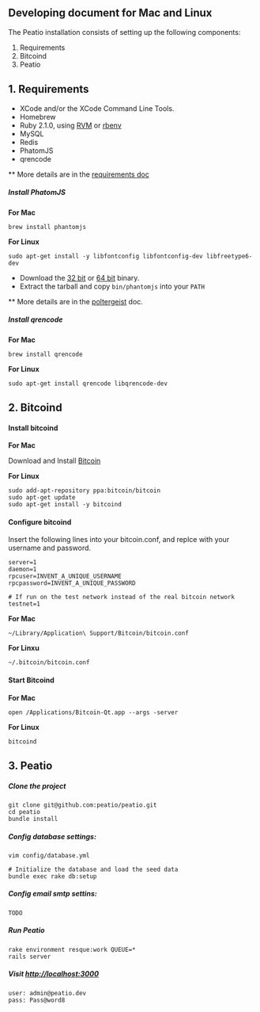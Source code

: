 Developing document for Mac and Linux
-------------------------------------

The Peatio installation consists of setting up the following components:

1. Requirements
2. Bitcoind
3. Peatio


## 1. Requirements

* XCode and/or the XCode Command Line Tools.
* Homebrew
* Ruby 2.1.0, using [RVM](http://rvm.io/) or [rbenv](https://github.com/sstephenson/rbenv)
* MySQL
* Redis
* PhatomJS
* qrencode

** More details are in the [requirements doc](doc/install/requirements.md)

##### Install PhatomJS

**For Mac**

    brew install phantomjs

**For Linux**

    sudo apt-get install -y libfontconfig libfontconfig-dev libfreetype6-dev

* Download the [32 bit](https://phantomjs.googlecode.com/files/phantomjs-1.9.2-linux-i686.tar.bz2)
or [64 bit](https://phantomjs.googlecode.com/files/phantomjs-1.9.2-linux-x86_64.tar.bz2)
binary.
* Extract the tarball and copy `bin/phantomjs` into your `PATH`

** More details are in the [poltergeist](https://github.com/jonleighton/poltergeist/blob/master/README.md) doc.

##### Install qrencode

**For Mac**

    brew install qrencode

**For Linux**

    sudo apt-get install qrencode libqrencode-dev

## 2. Bitcoind

#### Install bitcoind

**For Mac**

Download and Install [Bitcoin](http://bitcoin.org/en/download)    

**For Linux**

    sudo add-apt-repository ppa:bitcoin/bitcoin
    sudo apt-get update
    sudo apt-get install -y bitcoind

#### Configure bitcoind

Insert the following lines into your bitcoin.conf, and replce with your username and password.

    server=1
    daemon=1
    rpcuser=INVENT_A_UNIQUE_USERNAME
    rpcpassword=INVENT_A_UNIQUE_PASSWORD

    # If run on the test network instead of the real bitcoin network
    testnet=1


**For Mac**

    ~/Library/Application\ Support/Bitcoin/bitcoin.conf

**For Linxu**

    ~/.bitcoin/bitcoin.conf


#### Start Bitcoind

**For Mac**

    open /Applications/Bitcoin-Qt.app --args -server

**For Linux**

    bitcoind


## 3. Peatio

##### Clone the project

    git clone git@github.com:peatio/peatio.git
    cd peatio
    bundle install

##### Config database settings:

    vim config/database.yml

    # Initialize the database and load the seed data
    bundle exec rake db:setup

##### Config email smtp settins:

    TODO

##### Run Peatio

    rake environment resque:work QUEUE=*
    rails server

##### Visit [http://localhost:3000](http://localhost:3000)

    user: admin@peatio.dev
    pass: Pass@word8


